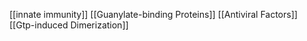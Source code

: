 [[innate immunity]]
[[Guanylate-binding Proteins]]
[[Antiviral Factors]]
[[Gtp-induced Dimerization]]
